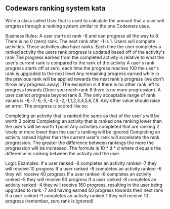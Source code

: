 ## Codewars ranking system kata

Write a class called User that is used to calculate the amount that a user will progress through a ranking system similar to the one Codewars uses.

Business Rules:
A user starts at rank -8 and can progress all the way to 8.
There is no 0 (zero) rank. The next rank after -1 is 1.
Users will complete activities. These activities also have ranks.
Each time the user completes a ranked activity the users rank progress is updated based off of the activity's rank
The progress earned from the completed activity is relative to what the user's current rank is compared to the rank of the activity
A user's rank progress starts off at zero, each time the progress reaches 100 the user's rank is upgraded to the next level
Any remaining progress earned while in the previous rank will be applied towards the next rank's progress (we don't throw any progress away). The exception is if there is no other rank left to progress towards (Once you reach rank 8 there is no more progression).
A user cannot progress beyond rank 8.
The only acceptable range of rank values is -8,-7,-6,-5,-4,-3,-2,-1,1,2,3,4,5,6,7,8. Any other value should raise an error.
The progress is scored like so:

Completing an activity that is ranked the same as that of the user's will be worth 3 points
Completing an activity that is ranked one ranking lower than the user's will be worth 1 point
Any activities completed that are ranking 2 levels or more lower than the user's ranking will be ignored
Completing an activity ranked higher than the current user's rank will accelerate the rank progression. The greater the difference between rankings the more the progression will be increased. The formula is 10 * d * d where d equals the difference in ranking between the activity and the user.

Logic Examples:
If a user ranked -8 completes an activity ranked -7 they will receive 10 progress
If a user ranked -8 completes an activity ranked -6 they will receive 40 progress
If a user ranked -8 completes an activity ranked -5 they will receive 90 progress
If a user ranked -8 completes an activity ranked -4 they will receive 160 progress, resulting in the user being upgraded to rank -7 and having earned 60 progress towards their next rank
If a user ranked -1 completes an activity ranked 1 they will receive 10 progress (remember, zero rank is ignored)
